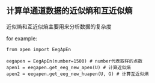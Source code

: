 ## 计算单通道数据的近似熵和互近似熵

近似熵和互近似熵主要用来分析数据的复杂度

for example:

```
from apen import EegApEn

eegapen = EegApEn(number=1500) # number代表取样的点数
apen1 = eegapen.get_eeg_new_apen(U) # 计算近似熵
apen2 = eegapen.get_eeg_new_huapen(U, G) # 计算互近似熵
```
